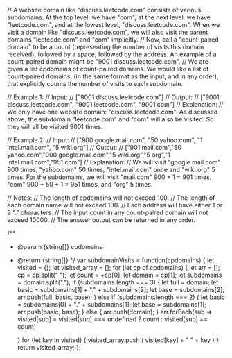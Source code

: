 // A website domain like "discuss.leetcode.com" consists of various subdomains. At the top level, we have "com", at the next level, we have "leetcode.com", and at the lowest level, "discuss.leetcode.com". When we visit a domain like "discuss.leetcode.com", we will also visit the parent domains "leetcode.com" and "com" implicitly.
// Now, call a "count-paired domain" to be a count (representing the number of visits this domain received), followed by a space, followed by the address. An example of a count-paired domain might be "9001 discuss.leetcode.com".
// We are given a list cpdomains of count-paired domains. We would like a list of count-paired domains, (in the same format as the input, and in any order), that explicitly counts the number of visits to each subdomain.

// Example 1:
// Input: 
// ["9001 discuss.leetcode.com"]
// Output: 
// ["9001 discuss.leetcode.com", "9001 leetcode.com", "9001 com"]
// Explanation: 
// We only have one website domain: "discuss.leetcode.com". As discussed above, the subdomain "leetcode.com" and "com" will also be visited. So they will all be visited 9001 times.

// Example 2:
// Input: 
// ["900 google.mail.com", "50 yahoo.com", "1 intel.mail.com", "5 wiki.org"]
// Output: 
// ["901 mail.com","50 yahoo.com","900 google.mail.com","5 wiki.org","5 org","1 intel.mail.com","951 com"]
// Explanation: 
// We will visit "google.mail.com" 900 times, "yahoo.com" 50 times, "intel.mail.com" once and "wiki.org" 5 times. For the subdomains, we will visit "mail.com" 900 + 1 = 901 times, "com" 900 + 50 + 1 = 951 times, and "org" 5 times.

// Notes:
// The length of cpdomains will not exceed 100. 
// The length of each domain name will not exceed 100.
// Each address will have either 1 or 2 "." characters.
// The input count in any count-paired domain will not exceed 10000.
// The answer output can be returned in any order.

/**
 * @param {string[]} cpdomains
 * @return {string[]}
 */
var subdomainVisits = function(cpdomains) {
    let visited = {};
    let visited_array = [];
    for (let cp of cpdomains) {
        let arr = [];
        cp = cp.split(" ");
        let count = +cp[0];
        let domain = cp[1];
        let subdomains = domain.split(".");
        if (subdomains.length === 3) {
            let full = domain;
            let basic = subdomains[1] + "." + subdomains[2];
            let base = subdomains[2];
            arr.push(full, basic, base);
        }
        else if (subdomains.length === 2) {
            let basic = subdomains[0] + "." + subdomains[1];
            let base = subdomains[1];
            arr.push(basic, base);
        }
        else {
            arr.push(domain);
        }
        arr.forEach(sub => 
                    visited[sub] = visited[sub] === undefined ? count : visited[sub] += count)
        
    } 
    for (let key in visited) {
        visited_array.push (  visited[key] + " " + key  )
    }
    return visited_array;
};